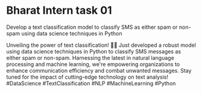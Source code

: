 # Bharat Intern task 01
Develop a text classification model to
classify SMS as either spam or non-spam
using data science techniques in Python

Unveiling the power of text classification! 📱💬 Just developed a robust model using data science techniques in Python to classify SMS messages as either spam or non-spam. Harnessing the latest in natural language processing and machine learning, we're empowering organizations to enhance communication efficiency and combat unwanted messages. Stay tuned for the impact of cutting-edge technology on text analysis! #DataScience #TextClassification #NLP #MachineLearning #Python
